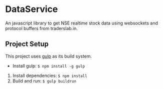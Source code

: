 # DataService

An javascript library to get NSE realtime stock data using websockets and protocol buffers from traderslab.in.

## Project Setup

This project uses [gulp](http://gulpjs.com/) as its build system. 

- Install gulp: `$ npm install -g gulp`

1. Install dependencies: `$ npm install`
2. Build and run: `$ gulp buildrun`


